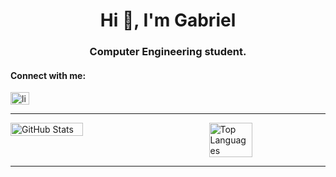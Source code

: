 <h1 align="center">Hi 👋, I'm Gabriel</h1>
<h3 align="center">Computer Engineering student.</h3>

<h4 align="left">Connect with me:</h4>
<p align="left">
<a href="https://linkedin.com/in/linkedin.com/in/nogueirag" target="blank"><img align="center" src="https://raw.githubusercontent.com/rahuldkjain/github-profile-readme-generator/master/src/images/icons/Social/linked-in-alt.svg" alt="linkedin.com/in/nogueirag" height="20" width="30" /></a>
</p>

<hr/>

<div style="display: flex; justify-content: space-between;">
    <img src="https://github-readme-stats.vercel.app/api?username=nogueira04&show_icons=true&theme=transparent" alt="GitHub Stats" style="width: 48%; order: 1;">
    <img src="https://github-readme-stats.vercel.app/api/top-langs/?username=nogueira04&layout=compact&theme=transparent&hide=cmake,makefile" alt="Top Languages" style="width: 37%; order: 2;">
</div>




<hr/>
